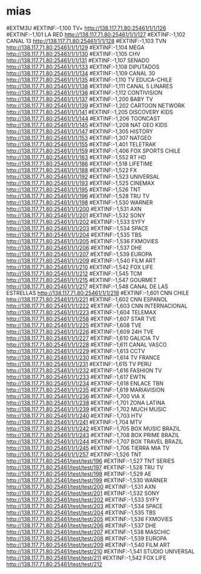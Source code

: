 # mias
#EXTM3U
#EXTINF:-1,100 TV+
http://138.117.71.80:25461/1/1/126
#EXTINF:-1,101 LA RED
http://138.117.71.80:25461/1/1/127
#EXTINF:-1,102 CANAL 13
http://138.117.71.80:25461/1/1/128
#EXTINF:-1,103 TVN
http://138.117.71.80:25461/1/1/129
#EXTINF:-1,104 MEGA
http://138.117.71.80:25461/1/1/130
#EXTINF:-1,105 CHV
http://138.117.71.80:25461/1/1/131
#EXTINF:-1,107 SENADO
http://138.117.71.80:25461/1/1/133
#EXTINF:-1,108 DIPUTADOS
http://138.117.71.80:25461/1/1/134
#EXTINF:-1,109 CANAL 30
http://138.117.71.80:25461/1/1/135
#EXTINF:-1,110 TV EDUCA-CHILE
http://138.117.71.80:25461/1/1/138
#EXTINF:-1,111 CANAL 5 LINARES
http://138.117.71.80:25461/1/1/136
#EXTINF:-1,112 CONTIVISION
http://138.117.71.80:25461/1/1/137
#EXTINF:-1,200 BABY TV
http://138.117.71.80:25461/1/1/139
#EXTINF:-1,202 CARTOON NETWORK
http://138.117.71.80:25461/1/1/141
#EXTINF:-1,205 DISCOVERY KIDS
http://138.117.71.80:25461/1/1/144
#EXTINF:-1,206 TOONCAST
http://138.117.71.80:25461/1/1/145
#EXTINF:-1,208 NAT GEO KIDS
http://138.117.71.80:25461/1/1/147
#EXTINF:-1,305 HISTORY
http://138.117.71.80:25461/1/1/153
#EXTINF:-1,307 NATGEO
http://138.117.71.80:25461/1/1/155
#EXTINF:-1,401 TELETRAK
http://138.117.71.80:25461/1/1/159
#EXTINF:-1,406 FOX SPORTS CHILE
http://138.117.71.80:25461/1/1/163
#EXTINF:-1,552 RT HD
http://138.117.71.80:25461/1/1/186
#EXTINF:-1,518 LIFETIME
http://138.117.71.80:25461/1/1/188
#EXTINF:-1,522 FX
http://138.117.71.80:25461/1/1/192
#EXTINF:-1,523 UNIVERSAL
http://138.117.71.80:25461/1/1/193
#EXTINF:-1,525 CINEMAX
http://138.117.71.80:25461/1/1/195
#EXTINF:-1,526 TNT
http://138.117.71.80:25461/1/1/196
#EXTINF:-1,528 TRU TV
http://138.117.71.80:25461/1/1/198
#EXTINF:-1,530 WARNER
http://138.117.71.80:25461/1/1/200
#EXTINF:-1,531 AXN
http://138.117.71.80:25461/1/1/201
#EXTINF:-1,532 SONY
http://138.117.71.80:25461/1/1/202
#EXTINF:-1,533 SYFY
http://138.117.71.80:25461/1/1/203
#EXTINF:-1,534 SPACE
http://138.117.71.80:25461/1/1/204
#EXTINF:-1,535 TBS
http://138.117.71.80:25461/1/1/205
#EXTINF:-1,536 FXMOVIES
http://138.117.71.80:25461/1/1/206
#EXTINF:-1,537 DHE
http://138.117.71.80:25461/1/1/207
#EXTINF:-1,539 EUROPA
http://138.117.71.80:25461/1/1/209
#EXTINF:-1,540 FILM ART
http://138.117.71.80:25461/1/1/210
#EXTINF:-1,542 FOX LIFE
http://138.117.71.80:25461/1/1/212
#EXTINF:-1,545 TCM
http://138.117.71.80:25461/1/1/215
#EXTINF:-1,547 GOURMET
http://138.117.71.80:25461/1/1/217
#EXTINF:-1,548 CANAL DE LAS ESTRELLAS
http://138.117.71.80:25461/1/1/218
#EXTINF:-1,601 CNN CHILE
http://138.117.71.80:25461/1/1/221
#EXTINF:-1,602 CNN ESPANOL
http://138.117.71.80:25461/1/1/222
#EXTINF:-1,603 CNN INTERNACIONAL
http://138.117.71.80:25461/1/1/223
#EXTINF:-1,604 TELEMAX
http://138.117.71.80:25461/1/1/258
#EXTINF:-1,607 STAR TVE
http://138.117.71.80:25461/1/1/225
#EXTINF:-1,608 TVE
http://138.117.71.80:25461/1/1/226
#EXTINF:-1,609 24H TVE
http://138.117.71.80:25461/1/1/227
#EXTINF:-1,610 GALICIA TV
http://138.117.71.80:25461/1/1/228
#EXTINF:-1,611 CANAL VASCO
http://138.117.71.80:25461/1/1/229
#EXTINF:-1,613 CCTV
http://138.117.71.80:25461/1/1/230
#EXTINF:-1,614 TV FRANCE
http://138.117.71.80:25461/1/1/231
#EXTINF:-1,615 TV PERU
http://138.117.71.80:25461/1/1/232
#EXTINF:-1,616 FASHION TV
http://138.117.71.80:25461/1/1/233
#EXTINF:-1,617 EWTN
http://138.117.71.80:25461/1/1/234
#EXTINF:-1,618 ENLACE TBN
http://138.117.71.80:25461/1/1/235
#EXTINF:-1,619 MARIAVISION
http://138.117.71.80:25461/1/1/236
#EXTINF:-1,700 VIA X
http://138.117.71.80:25461/1/1/238
#EXTINF:-1,701 ZONA LATINA
http://138.117.71.80:25461/1/1/239
#EXTINF:-1,702 MUCH MUSIC
http://138.117.71.80:25461/1/1/240
#EXTINF:-1,703 HTV
http://138.117.71.80:25461/1/1/241
#EXTINF:-1,704 MTV
http://138.117.71.80:25461/1/1/242
#EXTINF:-1,705 BOX MUSIC BRAZIL
http://138.117.71.80:25461/1/1/243
#EXTINF:-1,708 BOX PRIME BRAZIL
http://138.117.71.80:25461/1/1/244
#EXTINF:-1,707 BOX TRAVEL BRAZIL
http://138.117.71.80:25461/1/1/245
#EXTINF:-1,706 TIERRA MIA TV
http://138.117.71.80:25461/1/1/257
#EXTINF:-1,526 TNT
http://138.117.71.80:25461/test/test/196
#EXTINF:-1,527 TNT SERIES
http://138.117.71.80:25461/test/test/197
#EXTINF:-1,528 TRU TV
http://138.117.71.80:25461/test/test/198
#EXTINF:-1,529 AE
http://138.117.71.80:25461/test/test/199
#EXTINF:-1,530 WARNER
http://138.117.71.80:25461/test/test/200
#EXTINF:-1,531 AXN
http://138.117.71.80:25461/test/test/201
#EXTINF:-1,532 SONY
http://138.117.71.80:25461/test/test/202
#EXTINF:-1,533 SYFY
http://138.117.71.80:25461/test/test/203
#EXTINF:-1,534 SPACE
http://138.117.71.80:25461/test/test/204
#EXTINF:-1,535 TBS
http://138.117.71.80:25461/test/test/205
#EXTINF:-1,536 FXMOVIES
http://138.117.71.80:25461/test/test/206
#EXTINF:-1,537 DHE
http://138.117.71.80:25461/test/test/207
#EXTINF:-1,538 MASCHIC
http://138.117.71.80:25461/test/test/208
#EXTINF:-1,539 EUROPA
http://138.117.71.80:25461/test/test/209
#EXTINF:-1,540 FILM ART
http://138.117.71.80:25461/test/test/210
#EXTINF:-1,541 STUDIO UNIVERSAL
http://138.117.71.80:25461/test/test/211
#EXTINF:-1,542 FOX LIFE
http://138.117.71.80:25461/test/test/212
